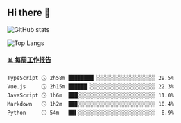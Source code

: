 ## Hi there 👋

![GitHub stats](https://github-readme-stats.orilight.top/api?username=orilights)

![Top Langs](https://github-readme-stats.orilight.top/api/top-langs/?username=orilights&layout=compact)

<!-- waka-box start -->
#### <a href="https://gist.github.com/92c8d5b388768c10efcba86e82b7c4fb" target="_blank">📊 每周工作报告</a>
```text
TypeScript 🕓 2h58m ████████▏░░░░░░░░░░░░░░░░░░░ 29.5%
Vue.js     🕓 2h15m ██████▏░░░░░░░░░░░░░░░░░░░░░ 22.3%
JavaScript 🕓 1h6m  ███░░░░░░░░░░░░░░░░░░░░░░░░░ 11.0%
Markdown   🕓 1h2m  ██▉░░░░░░░░░░░░░░░░░░░░░░░░░ 10.4%
Python     🕓 54m   ██▌░░░░░░░░░░░░░░░░░░░░░░░░░  8.9%
```
<!-- Powered by https://github.com/journey-ad/waka-box-go . -->
<!-- waka-box end -->

